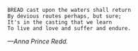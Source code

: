 ```
BREAD cast upon the waters shall return
By devious routes perhaps, but sure;
It's in the casting that we learn
To live and love and suffer and endure.
```
_—Anna Prince Redd._